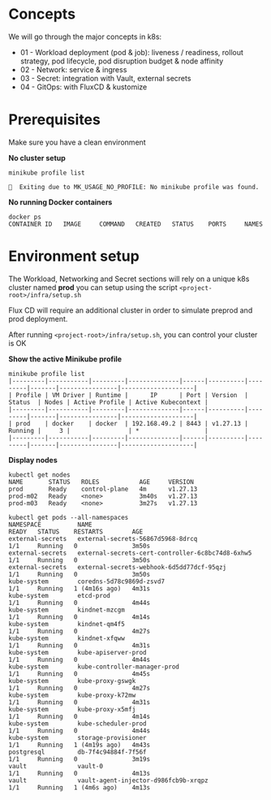 # Concepts


We will go through the major concepts in k8s:
* 01 - Workload deployment (pod & job): liveness / readiness, rollout strategy, pod lifecycle, pod disruption budget & node affinity
* 02 - Network: service & ingress
* 03 - Secret: integration with Vault, external secrets
* 04 - GitOps: with FluxCD & kustomize



# Prerequisites

Make sure you have a clean environment

**No cluster setup**
```shell
minikube profile list

🤹  Exiting due to MK_USAGE_NO_PROFILE: No minikube profile was found.
```

**No running Docker containers**
```shell
docker ps
CONTAINER ID   IMAGE     COMMAND   CREATED   STATUS    PORTS     NAMES
```


# Environment setup

The Workload, Networking and Secret sections will rely on a unique k8s cluster named **prod** you can setup using the script `<project-root>/infra/setup.sh`

Flux CD will require an additional cluster in order to simulate preprod and prod deployment.


After running `<project-root>/infra/setup.sh`, you can control your cluster is OK

**Show the active Minikube profile**
```shell
minikube profile list
|---------|-----------|---------|--------------|------|----------|---------|-------|----------------|--------------------|
| Profile | VM Driver | Runtime |      IP      | Port | Version  | Status  | Nodes | Active Profile | Active Kubecontext |
|---------|-----------|---------|--------------|------|----------|---------|-------|----------------|--------------------|
| prod    | docker    | docker  | 192.168.49.2 | 8443 | v1.27.13 | Running |     3 |                | *                  |
|---------|-----------|---------|--------------|------|----------|---------|-------|----------------|--------------------|
```

**Display nodes**
```shell
kubectl get nodes
NAME       STATUS   ROLES           AGE     VERSION
prod       Ready    control-plane   4m      v1.27.13
prod-m02   Ready    <none>          3m40s   v1.27.13
prod-m03   Ready    <none>          3m27s   v1.27.13
```

```shell
kubectl get pods --all-namespaces
NAMESPACE          NAME                                               READY   STATUS    RESTARTS        AGE
external-secrets   external-secrets-56867d5968-8drcq                  1/1     Running   0               3m50s
external-secrets   external-secrets-cert-controller-6c8bc74d8-6xhw5   1/1     Running   0               3m50s
external-secrets   external-secrets-webhook-6d5dd77dcf-95qzj          1/1     Running   0               3m50s
kube-system        coredns-5d78c9869d-zsvd7                           1/1     Running   1 (4m16s ago)   4m31s
kube-system        etcd-prod                                          1/1     Running   0               4m44s
kube-system        kindnet-mzcgm                                      1/1     Running   0               4m14s
kube-system        kindnet-qm4f5                                      1/1     Running   0               4m27s
kube-system        kindnet-xfqww                                      1/1     Running   0               4m31s
kube-system        kube-apiserver-prod                                1/1     Running   0               4m44s
kube-system        kube-controller-manager-prod                       1/1     Running   0               4m45s
kube-system        kube-proxy-gswgk                                   1/1     Running   0               4m27s
kube-system        kube-proxy-k72mw                                   1/1     Running   0               4m31s
kube-system        kube-proxy-x5mfj                                   1/1     Running   0               4m14s
kube-system        kube-scheduler-prod                                1/1     Running   0               4m44s
kube-system        storage-provisioner                                1/1     Running   1 (4m19s ago)   4m43s
postgresql         db-7f4c94884f-7f56f                                1/1     Running   0               3m19s
vault              vault-0                                            1/1     Running   0               4m13s
vault              vault-agent-injector-d986fcb9b-xrqpz               1/1     Running   1 (4m6s ago)    4m13s
```


